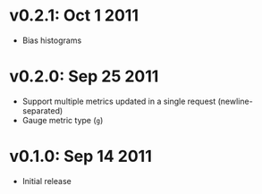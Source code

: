 v0.2.1: Oct 1 2011
==================

* Bias histograms

v0.2.0: Sep 25 2011
===================

* Support multiple metrics updated in a single request (newline-separated)
* Gauge metric type (`g`)

v0.1.0: Sep 14 2011
===================

* Initial release
